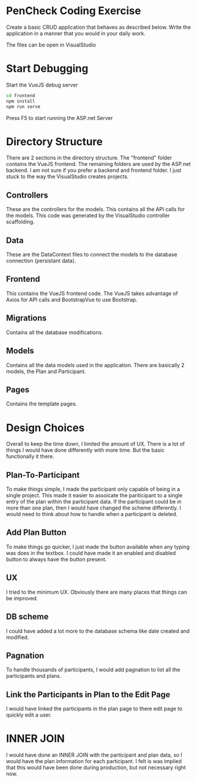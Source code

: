﻿# PenCheck Coding Exercise

Create a basic CRUD application that behaves as described below. Write the application in a manner that you would in your daily work.

The files can be open in VisualStudio

# Start Debugging 

 Start the VueJS debug server
``` bash
cd frontend
npm install
npm run serve
```

Press F5 to start running the ASP.net Server


# Directory Structure
There are 2 sections in the directory structure.  The "frontend" folder contains the VueJS frontend.  The remaining folders are used by the ASP.net backend.
I am not sure if you prefer a backend and frontend folder.  I just stuck to the way the VisualStudio creates projects.

## Controllers
These are the controllers for the models.  This contains all the API calls for the models.  This code was generated by the VisualStudio controller scaffolding.

## Data
These are the DataContext files to connect the models to the database connection (persistant data).

## Frontend
This contains the VueJS frontend code.  The VueJS takes advantage of Axios for API calls and BootstrapVue to use Bootstrap.

## Migrations
Contains all the database modifications.

## Models
Contains all the data models used in the application.  There are basically 2 models, the Plan and Participant.

## Pages
Contains the template pages.


# Design Choices
Overall to keep the time down, I limited the amount of UX.  There is a lot of things I would have done differently with more time.  But the basic functionally it there.


## Plan-To-Participant
To make things simple, I made the participant only capable of being in a single project.
This made it easier to assoicate the pariticipant to a single entry of the plan within the participant data.
If the participant could be in more than one plan, then I would have changed the scheme differently.  I would need to think about how to handle when a participant is deleted.

## Add Plan Button
To make things go quicker, I just made the button available when any typing was does in the textbox.  I could have made it an enabled and disabled button to always have the button present.

## UX
I tried to the minimum UX.  Obviously there are many places that things can be improved.

## DB scheme
I could have added a lot more to the database schema like date created and modified.

## Pagnation
To handle thousands of participants, I would add pagnation to list all the participants and plans.

## Link the Participants in Plan to the Edit Page
I would have linked the participants in the plan page to there edit page to quickly edit a user.  

# INNER JOIN
I would have done an INNER JOIN with the participant and plan data, so I would have the plan information for each participant.  I felt is was implied that this would have been done during production, but not necessary right now.